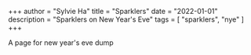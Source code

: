 +++
author = "Sylvie Ha"
title = "Sparklers"
date = "2022-01-01"
description = "Sparklers on New Year's Eve"
tags = [
    "sparklers", "nye"
]
+++

A page for new year's eve dump